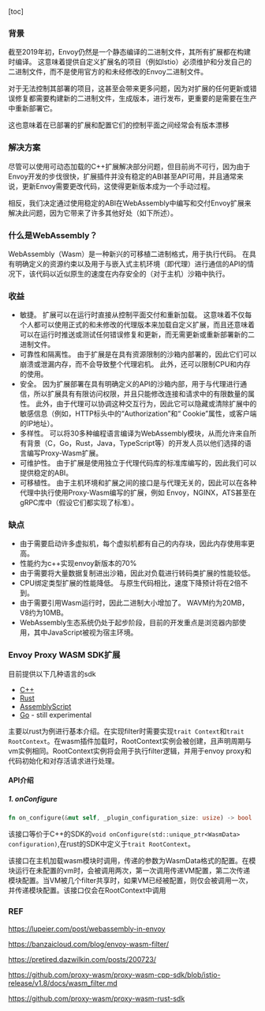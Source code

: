 [toc]



### 背景

截至2019年初，Envoy仍然是一个静态编译的二进制文件，其所有扩展都在构建时编译。 这意味着提供自定义扩展名的项目（例如Istio）必须维护和分发自己的二进制文件，而不是使用官方的和未经修改的Envoy二进制文件。

对于无法控制其部署的项目，这甚至会带来更多问题，因为对扩展的任何更新或错误修复都需要构建新的二进制文件，生成版本，进行发布，更重要的是需要在生产中重新部署它。

这也意味着在已部署的扩展和配置它们的控制平面之间经常会有版本漂移



### 解决方案

尽管可以使用可动态加载的C++扩展解决部分问题，但目前尚不可行，因为由于Envoy开发的步伐很快，扩展插件并没有稳定的ABI甚至API可用，并且通常来说，更新Envoy需要更改代码，这使得更新版本成为一个手动过程。

相反，我们决定通过使用稳定的ABI在WebAssembly中编写和交付Envoy扩展来解决此问题，因为它带来了许多其他好处（如下所述）。



### 什么是WebAssembly？

WebAssembly（Wasm）是一种新兴的可移植二进制格式，用于执行代码。 在具有明确定义的资源约束以及用于与嵌入式主机环境（即代理）进行通信的API的情况下，该代码以近似原生的速度在内存安全的（对于主机）沙箱中执行。

### 收益

- 敏捷。 扩展可以在运行时直接从控制平面交付和重新加载。 这意味着不仅每个人都可以使用正式的和未修改的代理版本来加载自定义扩展，而且还意味着可以在运行时推送或测试任何错误修复和更新，而无需更新或重新部署新的二进制文件。
- 可靠性和隔离性。 由于扩展是在具有资源限制的沙箱内部署的，因此它们可以崩溃或泄漏内存，而不会导致整个代理宕机。 此外，还可以限制CPU和内存的使用。
- 安全。 因为扩展部署在具有明确定义的API的沙箱内部，用于与代理进行通信，所以扩展具有有限访问权限，并且只能修改连接和请求中的有限数量的属性。 此外，由于代理可以协调这种交互行为，因此它可以隐藏或清除扩展中的敏感信息（例如，HTTP标头中的“Authorization”和“ Cookie”属性，或客户端的IP地址）。
- 多样性。 可以将30多种编程语言编译为WebAssembly模块，从而允许来自所有背景（C，Go，Rust，Java，TypeScript等）的开发人员以他们选择的语言编写Proxy-Wasm扩展。
- 可维护性。 由于扩展是使用独立于代理代码库的标准库编写的，因此我们可以提供稳定的ABI。
- 可移植性。 由于主机环境和扩展之间的接口是与代理无关的，因此可以在各种代理中执行使用Proxy-Wasm编写的扩展，例如 Envoy，NGINX，ATS甚至在gRPC库中（假设它们都实现了标准）。

### 缺点

- 由于需要启动许多虚拟机，每个虚拟机都有自己的内存块，因此内存使用率更高。
- 性能约为c++实现envoy新版本的70%
- 由于需要将大量数据复制进出沙箱，因此对负载进行转码类扩展的性能较低。
- CPU绑定类型扩展的性能降低。 与原生代码相比，速度下降预计将在2倍不到。
- 由于需要引用Wasm运行时，因此二进制大小增加了。 WAVM约为20MB，V8约为10MB。
- WebAssembly生态系统仍处于起步阶段，目前的开发重点是浏览器内部使用，其中JavaScript被视为宿主环境。



### Envoy Proxy WASM SDK扩展

目前提供以下几种语言的sdk

- [C++](https://github.com/proxy-wasm/proxy-wasm-cpp-sdk)
- [Rust](https://github.com/proxy-wasm/proxy-wasm-rust-sdk)
- [AssemblyScript](https://github.com/solo-io/proxy-runtime)
- [Go](https://github.com/mathetake/proxy-wasm-go) - still experimental



主要以rust为例进行基本介绍。在实现filter时需要实现`trait Context`和`trait RootContext`。在wasm插件加载时，RootContext实例会被创建，且声明周期与vm实例相同。RootContext实例将会用于执行filter逻辑，并用于envoy proxy和代码初始化和对存活请求进行处理。

#### API介绍

##### 1. onConfigure

```rust
fn on_configure(&mut self, _plugin_configuration_size: usize) -> bool
```

该接口等价于C++的SDK的`void onConfigure(std::unique_ptr<WasmData> configuration)`,在rust的SDK中定义于`trait RootContext`。

该接口在主机加载wasm模块时调用，传递的参数为WasmData格式的配置。在模块运行在未配置的vm时，会被调用两次，第一次调用传递VM配置，第二次传递模块配置。当VM被几个filter共享时，如果VM已经被配置，则仅会被调用一次，并传递模块配置。该接口仅会在RootContext中调用







### REF

https://lupeier.com/post/webassembly-in-envoy

https://banzaicloud.com/blog/envoy-wasm-filter/

https://pretired.dazwilkin.com/posts/200723/

https://github.com/proxy-wasm/proxy-wasm-cpp-sdk/blob/istio-release/v1.8/docs/wasm_filter.md

https://github.com/proxy-wasm/proxy-wasm-rust-sdk